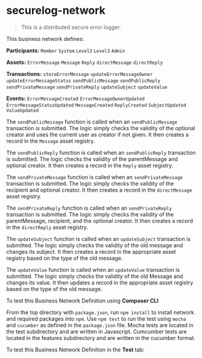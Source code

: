 # securelog-network

> This is a distributed secure error logger.

This business network defines:

**Participants:**
`Member` `System` `Level2` `Level3` `Admin`

**Assets:**
`ErrorMessage` `Message` `Reply` `directMessage` `directReply`

**Transactions:**
`storeErrorMessage` `updateErrorMessageOwner` `updateErrorMessageStatus` `sendPublicMessage` `sendPublicReply` `sendPrivateMessage` `sendPrivateReply` `updateSubject` `updateValue`

**Events:**
`ErrorMessageCreated` `ErrorMessageOwnerUpdated` `ErrorMessageStatusUpdated` `MessageCreated` `ReplyCreated` `SubjectUpdated` `ValueUpdated`

The `sendPublicMessage` function is called when an `sendPublicMessage` transaction is submitted. The logic simply checks the validity of the optional creator and uses the current user as creator if not given.  It then creates a record in the `Message` asset registry.

The `sendPublicReply` function is called when an `sendPublicReply` transaction is submitted. The logic checks the validity of the parentMessage and optional creator.  It then creates a record in the `Reply` asset registry.

The `sendPrivateMessage` function is called when an `sendPrivateMessage` transaction is submitted. The logic simply checks the validity of the recipient and optional creator.  It then creates a record in the `directMessage` asset registry.

The `sendPrivateReply` function is called when an `sendPrivateReply` transaction is submitted. The logic simply checks the validity of the parentMessage, recipient, and the optional creator.  It then creates a record in the `directReply` asset registry.

The `updateSubject` function is called when an `updateSubject` transaction is submitted. The logic simply checks the validity of the old message and changes its subject.  It then creates a record in the appropriate asset registry based on the type of the old message.

The `updateValue` function is called when an `updateValue` transaction is submitted. The logic simply checks the validity of the old Message and changes its value.  It then updates a record in the appropriate asset registry based on the type of the old message.

To test this Business Network Definition using **Composer CLI**

From the top directory with `package.json`, run `npm install` to install network and required packages into `npm`.  Use `npm test` to run the test using `mocha` and `cucumber` as defined in the `package.json` file.  Mocha tests are located in the test subdirectory and are written in Javascript.  Cumcumber tests are located in the features subdirectory and are written in the cucumber format.

To test this Business Network Definition in the **Test** tab:

